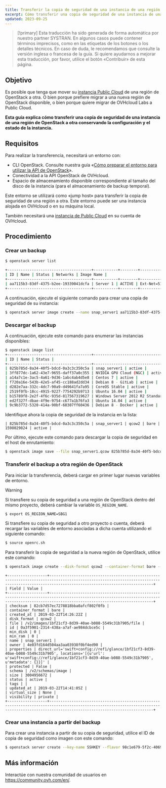 ```yaml
---
title: Transferir la copia de seguridad de una instancia de una región de OpenStack a otra
excerpt: Cómo transferir una copia de seguridad de una instancia de una región de OpenStack a otra conservando la configuración y el estado de la instancia
updated: 2023-09-25
---
```


> [!primary]
> Esta traducción ha sido generada de forma automática por nuestro partner SYSTRAN. En algunos casos puede contener términos imprecisos, como en las etiquetas de los botones o los detalles técnicos. En caso de duda, le recomendamos que consulte la versión inglesa o francesa de la guía. Si quiere ayudarnos a mejorar esta traducción, por favor, utilice el botón «Contribuir» de esta página.
>

## Objetivo

Es posible que tenga que mover su [instancia Public Cloud](https://www.ovhcloud.com/es-es/public-cloud/) de una región de OpenStack a otra. O bien porque prefiere migrar a una nueva región de OpenStack disponible, o bien porque quiere migrar de OVHcloud Labs a Public Cloud.

**Esta guía explica cómo transferir una copia de seguridad de una instancia de una región de OpenStack a otra conservando la configuración y el estado de la instancia.**

## Requisitos

Para realizar la transferencia, necesitará un entorno con:

- CLI OpenStack. Consulte nuestra guía «[Cómo preparar el entorno para utilizar la API de OpenStack](prepare_the_environment_for_using_the_openstack_api1.)».
- Conectividad a la API OpenStack de OVHcloud.
- Espacio de almacenamiento disponible correspondiente al tamaño del disco de la instancia (para el almacenamiento de backup temporal).

Este entorno se utilizará como «jump host» para transferir la copia de seguridad de una región a otra. Este entorno puede ser una instancia alojada en OVHcloud o en su máquina local.

También necesitará una [instancia de Public Cloud](https://www.ovhcloud.com/es-es/public-cloud/) en su cuenta de OVHcloud.

## Procedimiento

### Crear un backup

```bash
$ openstack server list
 
+--------------------------------------+-----------+--------+--------------------------------------------------+--------------+
| ID | Name | Status | Networks | Image Name |
+--------------------------------------+-----------+--------+--------------------------------------------------+--------------+
| aa7115b3-83df-4375-b2ee-19339041dcfa | Server 1 | ACTIVE | Ext-Net=51.xxx.xxx.xxx, 2001:41d0:xxx:xxxx::xxxx | Ubuntu 16.04 |
+--------------------------------------+-----------+--------+--------------------------------------------------+--------------+
```

A continuación, ejecute el siguiente comando para crear una copia de seguridad de su instancia:

```bash 
$ openstack server image create --name snap_server1 aa7115b3-83df-4375-b2ee-19339041dcfa
```

### Descargar el backup

A continuación, ejecute este comando para enumerar las instancias disponibles:

```bash
$ openstack image list
+--------------------------------------+-----------------------------------------------+--------+
| ID | Name | Status |
+--------------------------------------+-----------------------------------------------+--------+
| 825b785d-8a34-40f5-bdcd-0a3c3c350c5a | snap_server1 | active |
| 3ff877dc-1a62-43e7-9655-daff37a0c355 | NVIDIA GPU Cloud (NGC) | active |
| a14a7c1e-3ac5-4a61-9d36-1abc4ab4d5e8 | Centos 7 | active |
| f720a16e-543b-42e5-af45-cc188ad2dd34 | Debian 8 - GitLab | active |
| d282e7aa-332c-4dc7-90a9-d49641fa7a95 | CoreOS Stable | active |
| 2519f0fb-18cc-4915-9227-7754292b9713 | Ubuntu 16.04 | active |
| b15789f8-2e2f-4f6c-935d-817567319627 | Windows Server 2012 R2 Standard - UEFI | active |
| ed2f327f-dbae-4f9e-9754-c677a1b76fa3 | Ubuntu 14.04 | active |
| 9c9b3772-5320-414a-90bf-60307ff60436 | Debian 8 - Docker | active |
```

Identifique ahora la copia de seguridad de la instancia en la lista:

```text
| 825b785d-8a34-40f5-bdcd-0a3c3c350c5a | snap_server1 | qcow2 | bare | 1598029824 | active |
```

Por último, ejecute este comando para descargar la copia de seguridad en el host de enrutamiento:

```bash
$ openstack image save --file snap_server1.qcow 825b785d-8a34-40f5-bdcd-0a3c3c350c5a
```

<a name="transfer"></a>

### Transferir el backup a otra región de OpenStack

Para iniciar la transferencia, deberá cargar en primer lugar nuevas variables de entorno.

> [!warning]
>
> Si transfiere su copia de seguridad a una región de OpenStack dentro del mismo proyecto, deberá cambiar la variable `OS_REGION_NAME`.
>

```bash
$ export OS_REGION_NAME=SBG1
```

Si transfiere su copia de seguridad a otro proyecto o cuenta, deberá recargar las variables de entorno asociadas a dicha cuenta utilizando el siguiente comando:

```bash
$ source openrc.sh
```

Para transferir la copia de seguridad a la nueva región de OpenStack, utilice este comando:

```bash
$ openstack image create --disk-format qcow2 --container-format bare --file snap_server1.qcow snap_server1
```

```text
+------------------+-------------------------------------------------------------------------------------------------------------------------------------------------------------------------------------------+
| Field | Value |
+------------------+-------------------------------------------------------------------------------------------------------------------------------------------------------------------------------------------+
| checksum | 82cb7d57ec7278818bba0afcf802f0fb |
| container_format | bare |
| created_at | 2019-03-22T14:26:22Z |
| disk_format | qcow2 |
| file | /v2/images/1bf21cf3-8d39-40ae-b088-5549c31b7905/file |
| id | 0a3f5901-2314-438a-a7af-ae984dcbce5c |
| min_disk | 0 |
| min_ram | 0 |
| name | snap_server1 |
| owner | 4e03fd164d504aa3aa03938f0bf4ed90 |
| properties | direct_url='swift+config://ref1/glance/1bf21cf3-8d39-40ae-b088-5549c31b7905', locations='[{u'url': u'swift+config://ref1/glance/1bf21cf3-8d39-40ae-b088-5549c31b7905', u'metadata': {}}]' |
| protected | False |
| schema | /v2/schemas/image |
| size | 3004956672 |
| status | active |
| tags | |
| updated_at | 2019-03-22T14:41:05Z |
| virtual_size | None |
| visibility | private |
+------------------+-------------------------------------------------------------------------------------------------------------------------------------------------------------------------------------------+
```

### Crear una instancia a partir del backup

Para crear una instancia a partir de su copia de seguridad, utilice el ID de copia de seguridad como imagen con este comando:

```bash
$ openstack server create --key-name SSHKEY --flavor 98c1e679-5f2c-4069-b4da-4a4f7179b758 --image 0a3f5901-2314-438a-a7af-ae984dcbce5c Server1_from_snap
```

## Más información

Interactúe con nuestra comunidad de usuarios en <https://community.ovh.com/en/>.